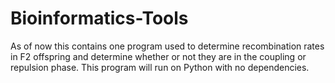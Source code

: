 # Bioinformatics-Tools
As of now this contains one program used to determine recombination rates in F2 offspring and determine whether or not they are in the coupling or repulsion phase.
This program will run on Python with no dependencies.
